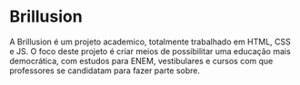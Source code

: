 # Brillusion
A Brillusion é um projeto academico, totalmente trabalhado em HTML, CSS e JS. O foco deste projeto é criar meios de possibilitar uma educação mais democrática, com estudos para ENEM, vestibulares e cursos com que professores se candidatam para fazer parte sobre.
